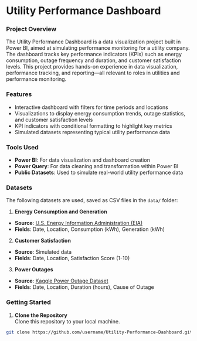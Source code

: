 # Utility Performance Dashboard

### Project Overview
The Utility Performance Dashboard is a data visualization project built in Power BI, aimed at simulating performance monitoring for a utility company. The dashboard tracks key performance indicators (KPIs) such as energy consumption, outage frequency and duration, and customer satisfaction levels. This project provides hands-on experience in data visualization, performance tracking, and reporting—all relevant to roles in utilities and performance monitoring.

### Features
- Interactive dashboard with filters for time periods and locations
- Visualizations to display energy consumption trends, outage statistics, and customer satisfaction levels
- KPI indicators with conditional formatting to highlight key metrics
- Simulated datasets representing typical utility performance data

### Tools Used
- **Power BI**: For data visualization and dashboard creation
- **Power Query**: For data cleaning and transformation within Power BI
- **Public Datasets**: Used to simulate real-world utility performance data

### Datasets
The following datasets are used, saved as CSV files in the `data/` folder:

1. **Energy Consumption and Generation**  
- **Source**: [U.S. Energy Information Administration (EIA)](https://www.eia.gov/electricity/data.php)
- **Fields**: Date, Location, Consumption (kWh), Generation (kWh)

2. **Customer Satisfaction**  
- **Source**: Simulated data
- **Fields**: Date, Location, Satisfaction Score (1-10)

3. **Power Outages**  
- **Source**: [Kaggle Power Outage Dataset](https://www.kaggle.com/datasets/wri/global-power-plant-database)
- **Fields**: Date, Location, Duration (hours), Cause of Outage

### Getting Started

1. **Clone the Repository**  
Clone this repository to your local machine.

```bash
git clone https://github.com/username/Utility-Performance-Dashboard.git
